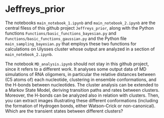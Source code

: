 # Jeffreys_prior

The notebooks `main_notebook_1.ipynb` and `main_notebook_2.ipynb` are the central filess of this github project `Jeffreys_prior`, along with the Python functions `Functions/basic_functions_bayesian.py` and `Functions/basic_functions_gaussian.py` and the Python file `main_sampling_bayesian.py` that employs these two functions for calculations on Ulysses cluster whose output are analyzed in a section of `main_notebook_2.ipynb`.

The notebook `MD_analysis.ipynb` should not stay in this github project, since it refers to a different work.
It analyses some output data of MD simulations of RNA oligomers, in particular the relative distances between (C5 atoms of) each nucleotide, clustering in ensemble conformations, and the H-bonds between nucleotides. The cluster analysis can be extended to a Markov State Model, deriving transition paths and rates between clusters. Moreover, the H-bonds can be analyzed also in relation with clusters. Then, you can extract images illustrating these different conformations (including the formation of Hydrogen bonds, either Watson-Crick or non-canonical). Which are the transient states between different clusters?

